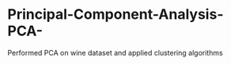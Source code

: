 # Principal-Component-Analysis-PCA-
Performed PCA on wine dataset and applied clustering algorithms

